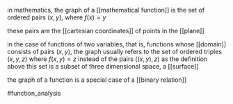 in mathematics, the graph of a [[mathematical function]] is the set of ordered pairs $(x,y)$, where $f(x)=y$

these pairs are the [[cartesian coordinates]] of points in the  [[plane]]

in the case of functions of two variables, that is, functions whose [[domain]] consists of pairs $(x,y)$, the graph usually refers to the set of ordered triples $(x,y,z)$ where $f(x,y)=z$ instead of the pairs $((x,y),z)$ as the definition above
this set is a subset of three dimensional space, a [[surface]]

the graph of a function is a special case of a [[binary relation]]

#function_analysis
